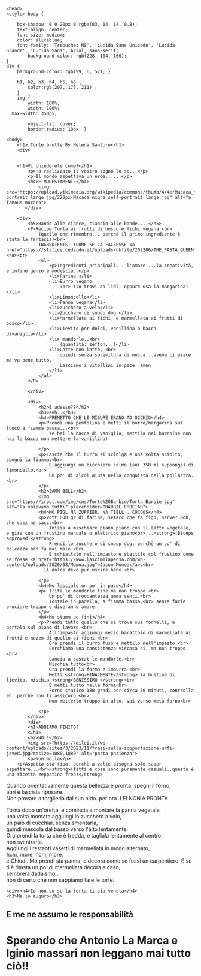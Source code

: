 <!DOCTYPE html>
<html lang="en">
    
    <head>
    <style> body {
   
        box-shadow: 0 0 20px 0 rgba(83, 14, 14, 0.8);
        text-align: center;
        font-size: medium;
        color: aliceblue;
        font-family: 'Trebuchet MS', 'Lucida Sans Unicode', 'Lucida Grande', 'Lucida Sans', Arial, sans-serif;
            background-color: rgb(228, 104, 166);
    }
    div {
        background-color: rgb(99, 6, 52); }
    
        h1, h2, h3, h4, h5, h6 {
            color:rgb(207, 175, 211) ;
        }
        img {
            width: 100%;
            width: 100%;
      max-width: 350px;
    
            object-fit: cover;
            border-radius: 10px; }
    
</style>    
        <title>Torta FROCIAH by Helenasantoro</title>
        <media charset="UTF-8">
    </head>
            
    <body>
        <h1> Torte brutte By Helena Santoro</h1>
        <div>
         

        <h1>Vi chiederete come?</h1>
            <p>Ho realizzato il vostro sogno lo so...</p>
            <p>Il mondo aspettava un eroe......</p>
            <h4>E MODESTAMENTE</h4>
                <img src="https://upload.wikimedia.org/wikipedia/commons/thumb/4/4e/Macaca_nigra_self-portrait_large.jpg/220px-Macaca_nigra_self-portrait_large.jpg" alt="a famous mocaco">
           </div> 
           
        <div>
            <h5>Bando alle ciance, ciancio alle bande....</h5>
            <P>Recipe Torta ai frutti di bosco e fichi vegana:<br>
                (quello che rimembro... perchè il primo ingrediente è stata la fantasia)<br>
                INGREDIENTS: (COME SE LA FACEESSE <a href="https://statics.cedscdn.it/uploads/ckfile/202206/THE_PASTA_QUEEN_DAY_3_01_0098_29125603.jpg">PASTAQUEEN):</a><br>
                <ul> 
                    <p>Ingredienti principali... l'amore ...la creatività, e infine genio e modestia..</p>
                    <li>Farina </li>
                    <li>Burro vegano
                        <br> (lo trovi da lidl, oppure usa la margarina)</li>
                    <li>Limoncello</li>
                    <li>Panna vegana</li>
                    <li>zucchero a velo</li>
                    <li>Zucchero di snoop dog </li>
                    <li>Marmellata ai fichi, e marmellata ai frutti di bosco</li>
                    <li>Lievito per dolci, vanillina o bacca divaniglia</li>
                    <li> mandorle..<br>
                        (quantità: zeffon...)</li>
                    <li>Latte non latte, <br>
                        quindi senza spremitura di mucca...avena ci piace ma va bene tutto.
                        Lasciamo i vitellini in pace, amen
                    </li>
                </ul>
            </P>
            
            </div>
            
            <div>
                <h2>E adesso??</h2>
                <h3>aeh..</h3>
                <h4>PREMETTO CHE LE MISURE ERANO AD OCCHIO</h4>
                <p>Prendi una pentolina e metti il burro/margarina sul fuoco a fiamma bassa...<br>
                    se hai la bacca di vaniglia, mettila nel burro(se non hai la bacca non mettere la vanillina)
            
                </p>
                <p>Lascia che il burro si sciolga e una volta sciolto, spegni la fiamma.<br>
                    E aggiungi un bicchiere colmo (sui 350 ml suppongo) di limoncello.<br>
                    Un po' di alcol aiuta nella conquista della pollastra.<br>
                </p>
                <h2>JAMM BELL</h2>
                <img src="https://irpot.com/img/cms/Torte%20Barbie/Torta_Barbie.jpg" alt="la volevamo tutti" placeholder="BARBIE FROCIAH">
                <h4>MO PIGL NA ZUPPIER, NA TIELL , COCCOS</h4>
                <p>Vott 600 gr di farina, setacc che fa figo, serve? Boh, che cazz ne sacc.<br>
                    Inizia a mischiare piano piano con il latte vegetale, e gira con un frustino manuale o elettrico piano<br>...<strong>(Biceps approved)</strong>
                    Prendi lo zucchero di snoop dog, perchè un po' di dolcezza non fa mai male.<br>
                    E schiattalo nell'impasto e sbattilo col frustino come se fosse <a href="https://www.lascimmiapensa.com/wp-content/uploads/2020/08/Momoa.jpg">Jason Momoa</a>.<br>
                  il dolce deve pur uscire bene.<br>
                
                </p>
                <h4>Mo lascialo un po' in pace</h4>
                <p> Trita le mandorle fine ma non troppo.<br>
                    Un po' di croccantezza amma senti.<br>
                    Tostale in padella, a fiamma bassa,<br> senza farle bruciare troppo o diveranno amare.
                </p>
                <h4>Mo stamm pe fini</h4>
                <p>Prendi tutto quello che si trova sui fornelli, e portalo sul piano di lavoro.<br>
                    All'impasto aggiungi mezzo barattolo di marmellata ai frutti e mezzo di quello ai fichi.<br>
                    Ora prendi il burro fuso e mettilo nell'impasto.<br>
                    Cerchiamo una consistenza viscosa si, ma non troppo <br>
                    Lancia a cascat le mandorle.<br>
                    Mischia tutto<br>
                    Ora prendi la forma e imburra <br>
                    Metti <strong>FINALMENTE</strong> la bustina di lievito, mischia <strong>BENISSIMO </strong><br>
                    E metti tutto nella forma<br>
                    Forno statico 180 gradi per circa 50 minuti, controlla eh, perchè non ti assicuro <br>
                    Non metterlo troppo in alto, vai verso metà forno<br>

                </p>
            </div>
            <div>
            <h1>ABBIAMO FINITO?
            </h1>
            <h2>NO!!</h2>
            <img src="https://dilei.it/wp-content/uploads/sites/3/2023/11/frasi-sulla-sopportazione-urfi-javed.jpg?resize=1080,1080" alt="porta pazienza">
            <p>Non molla</p>
        <p>Aspetta sta tipa, perchè a volte bisogna solo saper aspettare...<br><strong>(fatti e cose sono puramente casuali..questa è una ricetta zeppatina free)</strong>
</p>
<p>Quando orientativamente questa bellezza è pronta..spegni il forno, <br>apri e lasciala riposare.<br> Non provare a torglierla dal suo nido..per ora. LEI NON è PRONTA</p></div>
<p>Torna dopo un'oretta, e comincia a montare la panna vegetale,<br> una volta montata aggiungi lo zucchero a velo,<br> un paio di cucchiai, senza smontarla, <br>quindi mescola dal basso verso l'alto lentamente.<br> Ora prendi la torta che è fredda, e tagliala lentamente al centro,<br> non sventrarla. <br>Aggiungi i restanti vasetti di marmellata in modo alternato,<br> fichi, more, fichi, more.
    <br>
    e Chiudi.
    Mo prendi sta panna, e decora come se fossi un carpentiere.
E se ti è rimsta un po' di marmellata decora a caso,<br> sembrerà dadaismo.. <br>non di certo che non sappiamo fare le torte.</p>
      
    <div><h4>Io non so se la torta ti sia venuta</h4>
    <h3>Me lo auguro</h3>
<h2>E me ne assumo le responsabilità</h2>
<h1>Sperando che Antonio La Marca e Iginio massari non leggano mai tutto ciò!!</h1>
</div></body>
</html>

